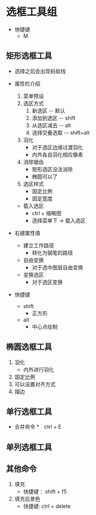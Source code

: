 # 选框工具组
* 快捷键
    * M
## 矩形选框工具
* 选择之后会出现蚂蚁线
* 属性栏介绍
    1. 菜单预设
    2. 选区方式
        1. 新选区 -- 默认
        2. 添加到选区 -- shift
        3. 从选区减去 -- alt
        4. 选择交叠选取 -- shift+alt
    3. 羽化
        * 对于选区边缘过渡羽化
        * 内外各自羽化相应像素
    4. 消除锯齿
        * 矩形选区没法消除
        * 椭圆可以了
    5. 选区样式
        * 固定比例
        * 固定宽度

    * 载入选区
        * ctrl + 缩略图
        * 选择菜单下 -> 载入选区

* 右键属性值
    * 建立工作路径
        * 转化为钢笔的路径
    * 自由变换
        * 对于选中图层自由变换
    * 变换选区
        * 对于选区变换

* 快捷键
    * shift
        * 正方形
    * alt
        * 中心点绘制



## 椭圆选框工具
1. 羽化
    * 内外进行羽化
2. 固定比例
3. 可以设置对齐方式
4. 描边

## 单行选框工具
* 合并命令
    *　ctrl + E
## 单列选框工具


## 其他命令
1. 填充
    * 快捷键： shift + f5
2. 填充后景色
    * 快捷键: ctrl + delete
